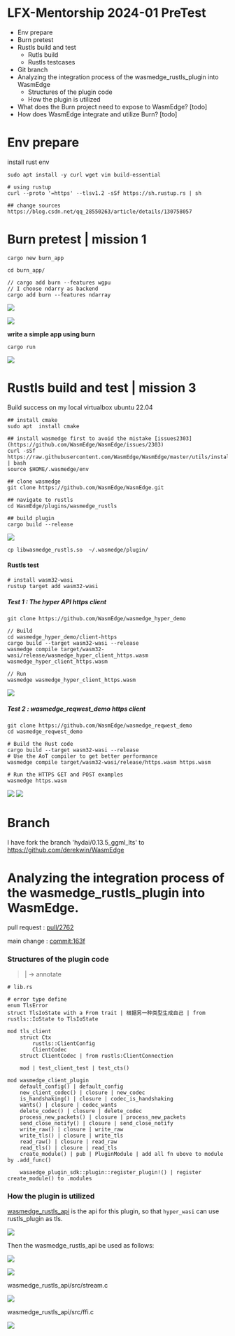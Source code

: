 # LFX-Mentorship 2024-01 PreTest

- Env prepare
- Burn pretest
- Rustls build and test
    - Rutls build
    - Rustls testcases
- Git branch
- Analyzing the integration process of the wasmedge_rustls_plugin into WasmEdge
    - Structures of the plugin code
    - How the plugin is utilized
- What does the Burn project need to expose to WasmEdge? [todo]
- How does WasmEdge integrate and utilize Burn? [todo]

# Env prepare
install rust env
```
sudo apt install -y curl wget vim build-essential

# using rustup
curl --proto '=https' --tlsv1.2 -sSf https://sh.rustup.rs | sh

## change sources
https://blog.csdn.net/qq_28550263/article/details/130758057
```

# Burn pretest | mission 1
```
cargo new burn_app

cd burn_app/

// cargo add burn --features wgpu
// I choose ndarry as backend
cargo add burn --features ndarray
```
![](pics/1.png)

![](pics/2.png)

**write a simple app using burn**
```
cargo run
```
![](pics/3.png)

# Rustls build and test | mission 3
Build success on my local virtualbox ubuntu 22.04

```
## install cmake 
sudo apt  install cmake

## install wasmedge first to avoid the mistake [issues2303](https://github.com/WasmEdge/WasmEdge/issues/2303)
curl -sSf https://raw.githubusercontent.com/WasmEdge/WasmEdge/master/utils/install.sh | bash
source $HOME/.wasmedge/env

## clone wasmedge
git clone https://github.com/WasmEdge/WasmEdge.git

## navigate to rustls
cd WasmEdge/plugins/wasmedge_rustls

## build plugin
cargo build --release
```
![](pics/4.png)

```
cp libwasmedge_rustls.so  ~/.wasmedge/plugin/
```

#### Rustls test
```
# install wasm32-wasi
rustup target add wasm32-wasi
```

##### Test 1 : The hyper API https client
```
git clone https://github.com/WasmEdge/wasmedge_hyper_demo

// Build
cd wasmedge_hyper_demo/client-https
cargo build --target wasm32-wasi --release
wasmedge compile target/wasm32-wasi/release/wasmedge_hyper_client_https.wasm wasmedge_hyper_client_https.wasm

// Run
wasmedge wasmedge_hyper_client_https.wasm
```
![](pics/5.png)


##### Test 2 : wasmedge_reqwest_demo https client
```
git clone https://github.com/WasmEdge/wasmedge_reqwest_demo
cd wasmedge_reqwest_demo

# Build the Rust code
cargo build --target wasm32-wasi --release
# Use the AoT compiler to get better performance
wasmedge compile target/wasm32-wasi/release/https.wasm https.wasm

# Run the HTTPS GET and POST examples
wasmedge https.wasm
```
![](pics/6.png)
![](pics/7.png)

# Branch
I have fork the branch 'hydai/0.13.5_ggml_lts' to https://github.com/derekwin/WasmEdge

# Analyzing the integration process of the wasmedge_rustls_plugin into WasmEdge.
pull request : [pull/2762](https://github.com/WasmEdge/WasmEdge/pull/2762)

main change : [commit:163f](https://github.com/WasmEdge/WasmEdge/pull/2762/commits/163f00f7ae9c246e6dee95154f868babc1620e00)

### Structures of the plugin code
> | -> annotate 
```
# lib.rs

# error type define
enum TlsError
struct TlsIoState with a From trait | 根据另一种类型生成自己 | from rustls::IoState to TlsIoState

mod tls_client
    struct Ctx 
        rustls::ClientConfig
        ClientCodec
    struct ClientCodec | from rustls:ClientConnection

    mod | test_client_test | test_cts()

mod wasmedge_client_plugin
    default_config() | default_config
    new_client_codec() | closure | new_codec
    is_handshaking() | closure | codec_is_handshaking
    wants() | closure | codec_wants
    delete_codec() | closure | delete_codec
    process_new_packets() | closure | process_new_packets
    send_close_notify() | closure | send_close_notify
    write_raw() | closure | write_raw
    write_tls() | closure | write_tls
    read_raw() | closure | read_raw
    read_tls() | closure | read_tls
    create_module() | pub | PluginModule | add all fn ubove to module by .add_func()

    wasaedge_plugin_sdk::plugin::register_plugin!() | register create_module() to .modules

```

### How the plugin is utilized


[wasmedge_rustls_api](https://github.com/second-state/wasmedge_rustls_api) is the api for this plugin, so that `hyper_wasi` can use rustls_plugin as tls.

![](./pics/8.png)

Then the wasmedge_rustls_api be used as follows:

![](./pics/9.png)

![](./pics/10.png)

wasmedge_rustls_api/src/stream.c

![](./pics/11.png)

wasmedge_rustls_api/src/ffi.c

![](./pics/12.png)